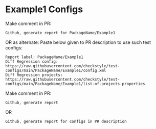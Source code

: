 # Example1 Configs
Make comment in PR:
```
Github, generate report for PackageName/Example1
```
OR as alternate:
Paste below given to PR description to use such test configs:
```
Report label: PackageName/Example1
Diff Regression config: https://raw.githubusercontent.com/checkstyle/test-configs/main/PackageName/Example1/config.xml
Diff Regression projects: https://raw.githubusercontent.com/checkstyle/test-configs/main/PackageName/Example1/list-of-projects.properties
```
Make comment in PR:
```
Github, generate report
```
OR
```
Github, generate report for configs in PR description
```
